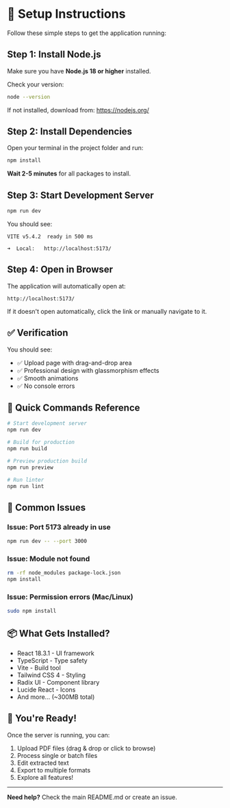 # 🚀 Setup Instructions

Follow these simple steps to get the application running:

## Step 1: Install Node.js

Make sure you have **Node.js 18 or higher** installed.

Check your version:
```bash
node --version
```

If not installed, download from: https://nodejs.org/

## Step 2: Install Dependencies

Open your terminal in the project folder and run:

```bash
npm install
```

**Wait 2-5 minutes** for all packages to install.

## Step 3: Start Development Server

```bash
npm run dev
```

You should see:
```
VITE v5.4.2  ready in 500 ms

➜  Local:   http://localhost:5173/
```

## Step 4: Open in Browser

The application will automatically open at:
```
http://localhost:5173/
```

If it doesn't open automatically, click the link or manually navigate to it.

## ✅ Verification

You should see:
- ✅ Upload page with drag-and-drop area
- ✅ Professional design with glassmorphism effects
- ✅ Smooth animations
- ✅ No console errors

## 🎯 Quick Commands Reference

```bash
# Start development server
npm run dev

# Build for production
npm run build

# Preview production build
npm run preview

# Run linter
npm run lint
```

## 🐛 Common Issues

### Issue: Port 5173 already in use
```bash
npm run dev -- --port 3000
```

### Issue: Module not found
```bash
rm -rf node_modules package-lock.json
npm install
```

### Issue: Permission errors (Mac/Linux)
```bash
sudo npm install
```

## 📦 What Gets Installed?

- React 18.3.1 - UI framework
- TypeScript - Type safety
- Vite - Build tool
- Tailwind CSS 4 - Styling
- Radix UI - Component library
- Lucide React - Icons
- And more... (~300MB total)

## 🎉 You're Ready!

Once the server is running, you can:
1. Upload PDF files (drag & drop or click to browse)
2. Process single or batch files
3. Edit extracted text
4. Export to multiple formats
5. Explore all features!

---

**Need help?** Check the main README.md or create an issue.
